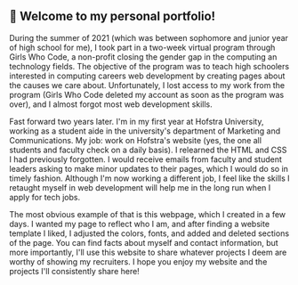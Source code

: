 🙂 Welcome to my personal portfolio!
-

During the summer of 2021 (which was between sophomore and junior year of high school for me), I took part in a two-week virtual program through Girls Who Code, a non-profit closing the gender gap in the computing an technology fields. The objective of the program was to teach high schoolers interested in computing careers web development by creating pages about the causes we care about. Unfortunately, I lost access to my work from the program (Girls Who Code deleted my account as soon as the program was over), and I almost forgot most web development skills.

Fast forward two years later. I'm in my first year at Hofstra University, working as a student aide in the university's department of Marketing and Communications. My job: work on Hofstra's website (yes, the one all students and faculty check on a daily basis). I relearned the HTML and CSS I had previously forgotten. I would receive emails from faculty and student leaders asking to make minor updates to their pages, which I would do so in timely fashion. Although I'm now working a different job, I feel like the skills I retaught myself in web development will help me in the long run when I apply for tech jobs.

The most obvious example of that is this webpage, which I created in a few days. I wanted my page to reflect who I am, and after finding a website template I liked, I adjusted the colors, fonts, and added and deleted sections of the page. You can find facts about myself and contact information, but more importantly, I'll use this website to share whatever projects I deem are worthy of showing my recruiters. I hope you enjoy my website and the projects I'll consistently share here!
